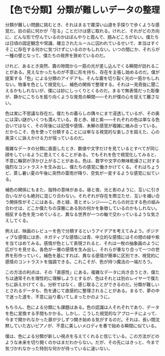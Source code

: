 # 【色で分類】分類が難しいデータの整理

分類が難しい問題に挑むとき、それはまるで霧深い山道を手探りで歩くような感覚だ。目の前に何かが「在る」ことだけは感じ取れる。けれど、それがどの方向に、どんな形で佇んでいるのかはぼんやりと霞んで、掴みどころがない。僕たちは日頃の固定観念や常識、確立されたルールに囚われているせいで、本当はすぐそこに存在する何かに気づけずにいるのかもしれない。いつの間にか、それらが一種の壁となって、僕たちの視界を狭めているのだ。

けれど、あるとき突然、霧の隙間から一筋の光が差し込んでくる瞬間が訪れることがある。見えなかったものが不意に形を持ち、存在を主張し始めるのだ。僕が提案する「色」による分類のアイデアも、そんな霧を切り裂く光の一筋かもしれない。物事を色として視覚化し、補色の関係で整理する。それは一見奇抜に聞こえるかもしれないが、僕には妙にしっくりとくるのだ。まるで無表情だった彫像が、静かにこちらを振り向くような発見の瞬間――それが僕の心を捉えて離さない。

色は実に不思議な存在だ。僕たちの暮らしの隅々にまで浸透しているが、その奥には深い謎がいくつも潜んでいる。青と赤、緑と紫――それぞれの色は単なる色合いではなく、その背後には記憶や感情、未解の感覚が複雑に絡み合っている。だからこそ、色を使って分類することには単なる視覚的な楽しさを超えた、心の奥深くに訴えかける力が宿っているのだ。

複雑なデータの分類に直面したとき、数値や文字だけを見ているとすべてが同じ顔をしているように思えてくることがある。でもそれを色で視覚化してみると、不意に輪郭が浮かび上がることがある。色は、数字や文字の無味乾燥さに対する強烈なコントラストを生み出し、僕たちの感覚に働きかけてくる。それはちょうど、蒸し暑い夏の午後に突然の雷雨が降り、空気が一変するような感覚に似ている。

補色の関係にもまた、独特の意味がある。昼と夜、光と影のように、互いに引き合いながらも絶対に混じり合わない。それぞれが存在を際立たせ、互いを補い合う関係性がそこにはある。赤と緑、青とオレンジ――これらの対立する色の組み合わせは、どこか僕たちの深層にある別の何かを象徴しているのかもしれない。相反する色を見つめていると、異なる世界が一つの軸で交わっているような気さえしてくる。

例えば、映画のレビューを色で分類するというアイデアを考えてみよう。ポジティブな感情には赤、ネガティブな感情には青、中立的な感情にはその間の緑や紫を当てはめてみる。感情が色として表現されると、それは一枚の抽象画のように広がりを見せる。各色が一層の感情を生み出し、それらが重なり合って一つの世界を形作っていく。補色を基にすれば、異なる感情が簡単に区別でき、視覚的に感情のコントラストを強調できる。これこそが、色が持つ魔法の一端だろう。

この方法の利点は、その「直感性」にある。複雑なデータに向き合うとき、僕たちは通常それを理性的に理解しようとするが、色はそれとは別のレイヤーで僕たちに訴えかけてくる。分析ではなく、感じ取ることができるのだ。分類が難しいとされるデータも、色を通じて直感的に整理されることがある。まるで、夢の中で迷った道を、不意に辿り着いてしまったかのように。

もちろん、色による分類にも課題はある。色の認識は人それぞれであり、データを色に変換する手間もかかる。しかし、こうした視覚的なアプローチによって、今まで開かれなかった扉が少しずつ開き始める気がするのだ。それは、長い間沈黙していた古いピアノが、不意に美しいメロディを奏で始める瞬間に似ている。

僕は、色による分類が新しい視点を与えてくれると信じている。この方法がどのような未来を切り開くのかはまだわからない。だが、その先にはきっと、今まで気づかれなかった特別な何かが待っているに違いない。